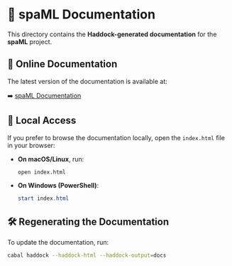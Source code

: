 # 📖 spaML Documentation

This directory contains the **Haddock-generated documentation** for the **spaML** project.

## 🔗 Online Documentation

The latest version of the documentation is available at:

➡️ [spaML Documentation](https://walber-araujo.github.io/spaML/)

## 📂 Local Access

If you prefer to browse the documentation locally, open the `index.html` file in your browser:

- **On macOS/Linux**, run:
  ```sh
  open index.html
  ```

- **On Windows (PowerShell)**:
  ```powershell
  start index.html
  ```

## 🛠️ Regenerating the Documentation  

To update the documentation, run:  

```sh
cabal haddock --haddock-html --haddock-output=docs
```
